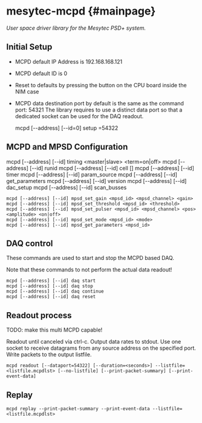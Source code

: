 # mesytec-mcpd  {#mainpage}

*User space driver library for the Mesytec PSD+ system.*


## Initial Setup

* MCPD default IP Address is 192.168.168.121
* MCPD default ID is 0
* Reset to defaults by pressing the button on the CPU board inside the NIM case
* MCPD data destination port by default is the same as the command port: 54321
  The library requires to use a distinct data port so that a dedicated socket
  can be used for the DAQ readout.

    mcpd [--address] [--id=0] setup <newaddress> <newid> <dataport>=54322


## MCPD and MPSD Configuration

   mcpd [--address] [--id] timing <master|slave> <term=on|off>
   mcpd [--address] [--id] runid <runid>
   mcpd [--address] [--id] cell <cellid> <triggervalue> [<comparevalue>]
   mcpd [--address] [--id] timer <timerid> <capturevalue>
   mcpd [--address] [--id] param_source <paramid> <sourceid>
   mcpd [--address] [--id] get_parameters
   mcpd [--address] [--id] version
   mcpd [--address] [--id] dac_setup <dac0> <dac1>
   mcpd [--address] [--id] scan_busses
    
    mcpd [--address] [--id] mpsd_set_gain <mpsd_id> <mpsd_channel> <gain>
    mcpd [--address] [--id] mpsd_set_threshold <mpsd_id> <threshold>
    mcpd [--address] [--id] mpsd_set_pulser <mpsd_id> <mpsd_channel> <pos> <amplitude> <on|off>
    mcpd [--address] [--id] mpsd_set_mode <mpsd_id> <mode>
    mcpd [--address] [--id] mpsd_get_parameters <mpsd_id>


DAQ control
-----------

These commands are used to start and stop the MCPD based DAQ.

Note that these commands to not perform the actual data readout!

    mcpd [--address] [--id] daq start
    mcpd [--address] [--id] daq stop
    mcpd [--address] [--id] daq continue
    mcpd [--address] [--id] daq reset

Readout process
---------------

TODO: make this multi MCPD capable!

Readout until canceled via ctrl-c. Output data rates to stdout. Use one socket
to receive datagrams from any source address on the specified port. Write
packets to the output listfile.

    mcpd readout [--dataport=54322] [--duration=<seconds>] --listfile=<listfile.mcpdlst> [--no-listfile] [--print-packet-summary] [--print-event-data]

Replay
------

    mcpd replay --print-packet-summary --print-event-data --listfile=<listfile.mcpdlst>
